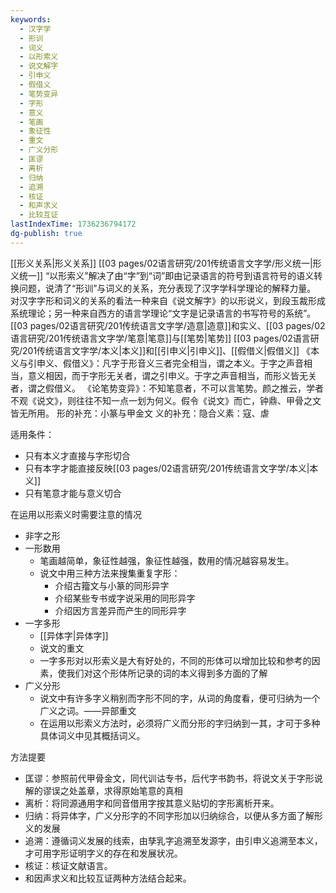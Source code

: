 ```yaml
---
keywords:
  - 汉字学
  - 形训
  - 词义
  - 以形索义
  - 说文解字
  - 引申义
  - 假借义
  - 笔势变异
  - 字形
  - 意义
  - 笔画
  - 象征性
  - 重文
  - 广义分形
  - 匡谬
  - 离析
  - 归纳
  - 追溯
  - 核证
  - 和声求义
  - 比较互证
lastIndexTime: 1736236794172
dg-publish: true
---
```

[[形义关系\|形义关系]] [[03 pages/02语言研究/201传统语言文字学/形义统一\|形义统一]]
“以形索义”解决了由“字”到“词”即由记录语言的符号到语言符号的语义转换问题，说清了“形训”与词义的关系，充分表现了汉字学科学理论的解释力量。
对汉字字形和词义的关系的看法一种来自《说文解字》的以形说义，到段玉裁形成系统理论；另一种来自西方的语言学理论“文字是记录语言的书写符号的系统”。
[[03 pages/02语言研究/201传统语言文字学/造意\|造意]]和实义、[[03 pages/02语言研究/201传统语言文字学/笔意\|笔意]]与[[笔势\|笔势]]
[[03 pages/02语言研究/201传统语言文字学/本义\|本义]]和[[引申义\|引申义]]、[[假借义\|假借义]]
《本义与引申义、假借义》：凡字于形音义三者完全相当，谓之本义。于字之声音相当，意义相因，而于字形无关者，谓之引申义。于字之声音相当，而形义皆无关者，谓之假借义。
《论笔势变异》：不知笔意者，不可以言笔势。颜之推云，学者不观《说文》，则往往不知一点一划为何义。假令《说文》而亡，钟鼎、甲骨之文皆无所用。
形的补充：小篆与甲金文
义的补充：隐合义素：寇、虐


适用条件：
- 只有本义才直接与字形切合
- 只有本字才能直接反映[[03 pages/02语言研究/201传统语言文字学/本义\|本义]]
- 只有笔意才能与意义切合

在运用以形索义时需要注意的情况
- 非字之形 
- 一形数用 
	- 笔画越简单，象征性越强，象征性越强，数用的情况越容易发生。
	- 说文中用三种方法来搜集重复字形：
		- 介绍古籀文与小篆的同形异字 
		- 介绍某些专书或字说采用的同形异字 
		- 介绍因方言差异而产生的同形异字 
- 一字多形
	- [[异体字\|异体字]]
	- 说文的重文 
	- 一字多形对以形索义是大有好处的，不同的形体可以增加比较和参考的因素，使我们对这个形体所记录的词的本义得到多方面的了解 
- 广义分形
	- 说文中有许多字义稍别而字形不同的字，从词的角度看，便可归纳为一个广义之词。——异部重文
	- 在运用以形索义方法时，必须将广义而分形的字归纳到一其，才可于多种具体词义中见其概括词义。

方法提要
- 匡谬：参照前代甲骨金文，同代训诂专书，后代字书韵书，将说文关于字形说解的谬误之处盖章，求得原始笔意的真相
- 离析：将同源通用字和同音借用字按其意义贴切的字形离析开来。
- 归纳：将异体字，广义分形字的不同字形加以归纳综合，以便从多方面了解形义的发展 
- 追溯：遵循词义发展的线索，由孳乳字追溯至发源字，由引申义追溯至本义，才可用字形证明字义的存在和发展状况。
- 核证：核证文献语言。
- 和因声求义和比较互证两种方法结合起来。